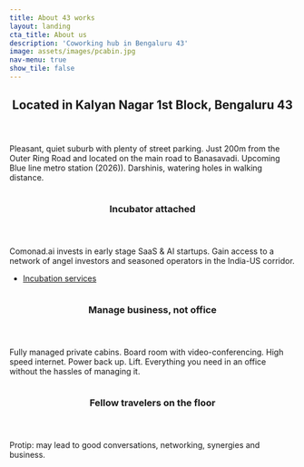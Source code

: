 ```yaml
---
title: About 43 works
layout: landing
cta_title: About us
description: 'Coworking hub in Bengaluru 43'
image: assets/images/pcabin.jpg
nav-menu: true
show_tile: false
---
```


<!-- Main -->
<div id="main">

<!-- One -->
<section id="one">
	<div class="inner">
		<header class="major">
			<h2>Located in Kalyan Nagar 1st Block, Bengaluru 43</h2>
		</header>
		<p>Pleasant, quiet suburb with plenty of street parking. Just 200m from the Outer Ring Road and located on the main road to Banasavadi. Upcoming Blue line metro station (2026)). Darshinis, watering holes in walking distance.</p>
	</div>
</section>

<!-- Two -->
<section id="two" class="spotlights">
	<section>
                <a href="generic.html" class="image">
                        <img src="{% link assets/images/croom.jpg %}" alt="" data-position="center center" />
		</a>
		<div class="content">
			<div class="inner">
				<header class="major">
					<h3>Incubator attached</h3>
				</header>
				<p>Comonad.ai invests in early stage SaaS & AI startups. Gain access to a network of angel investors and seasoned operators in the India-US corridor.</p>
				<ul class="actions">
					<li><a href="https://comonad.ai" class="button">Incubation services</a></li>
				</ul>
			</div>
		</div>
	</section>
	<section>
                <a href="generic.html" class="image">
                        <img src="{% link assets/images/pcabin.jpg %}" alt="" data-position="top center" />
		</a>
		<div class="content">
			<div class="inner">
				<header class="major">
					<h3>Manage business, not office</h3>
				</header>
				<p>Fully managed private cabins. Board room with video-conferencing. High speed internet. Power back up. Lift. Everything you need in an office without the hassles of managing it.</p>
			</div>
		</div>
	</section>
	<section>
                <a href="generic.html" class="image">
                        <img src="{% link assets/images/voffice.jpg %}" alt="" data-position="25% 25%" />
		</a>
		<div class="content">
			<div class="inner">
				<header class="major">
					<h3>Fellow travelers on the floor</h3>
				</header>
				<p>Protip: may lead to good conversations, networking, synergies and business.</p>
			</div>
		</div>
	</section>
</section>

</div>

